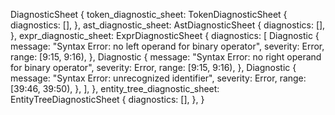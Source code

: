 DiagnosticSheet {
    token_diagnostic_sheet: TokenDiagnosticSheet {
        diagnostics: [],
    },
    ast_diagnostic_sheet: AstDiagnosticSheet {
        diagnostics: [],
    },
    expr_diagnostic_sheet: ExprDiagnosticSheet {
        diagnostics: [
            Diagnostic {
                message: "Syntax Error: no left operand for binary operator",
                severity: Error,
                range: [9:15, 9:16),
            },
            Diagnostic {
                message: "Syntax Error: no right operand for binary operator",
                severity: Error,
                range: [9:15, 9:16),
            },
            Diagnostic {
                message: "Syntax Error: unrecognized identifier",
                severity: Error,
                range: [39:46, 39:50),
            },
        ],
    },
    entity_tree_diagnostic_sheet: EntityTreeDiagnosticSheet {
        diagnostics: [],
    },
}